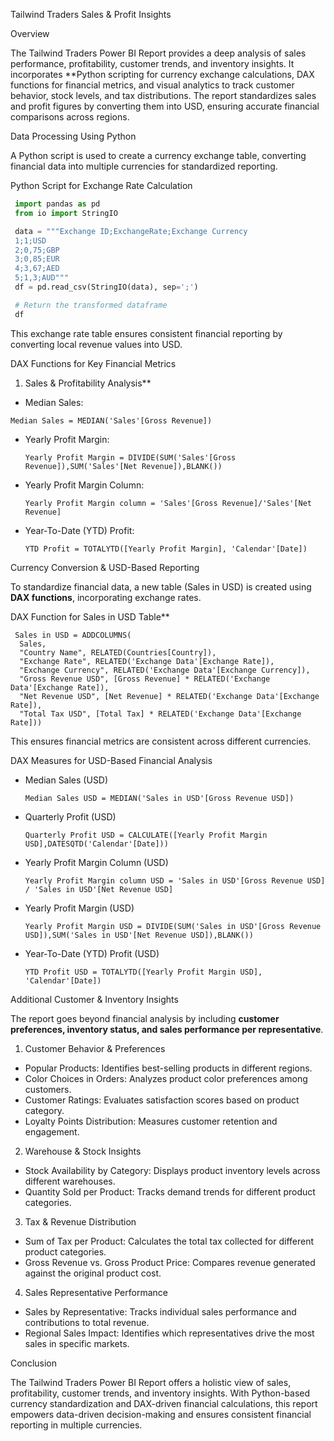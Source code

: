 Tailwind Traders Sales & Profit Insights

Overview

The Tailwind Traders Power BI Report provides a deep analysis of sales performance, profitability, customer trends, and inventory insights. It incorporates **Python scripting for currency exchange calculations, DAX functions for financial metrics, and visual analytics to track customer behavior, stock levels, and tax distributions. The report standardizes sales and profit figures by converting them into USD, ensuring accurate financial comparisons across regions.


Data Processing Using Python

A Python script is used to create a currency exchange table, converting financial data into multiple currencies for standardized reporting.  

Python Script for Exchange Rate Calculation
 ```python
  import pandas as pd 
  from io import StringIO

  data = """Exchange ID;ExchangeRate;Exchange Currency
  1;1;USD
  2;0,75;GBP
  3;0,85;EUR
  4;3,67;AED
  5;1,3;AUD"""
  df = pd.read_csv(StringIO(data), sep=';')

  # Return the transformed dataframe
  df   
```
This exchange rate table ensures consistent financial reporting by converting local revenue values into USD.


DAX Functions for Key Financial Metrics  

1. Sales & Profitability Analysis**  
 - Median Sales:
  ```DAX
  Median Sales = MEDIAN('Sales'[Gross Revenue])
  ```
- Yearly Profit Margin:
  ```DAX
  Yearly Profit Margin = DIVIDE(SUM('Sales'[Gross Revenue]),SUM('Sales'[Net Revenue]),BLANK())
  ```
- Yearly Profit Margin Column:
  ```DAX
  Yearly Profit Margin column = 'Sales'[Gross Revenue]/'Sales'[Net Revenue]
  ```
- Year-To-Date (YTD) Profit:
  ```DAX
  YTD Profit = TOTALYTD([Yearly Profit Margin], 'Calendar'[Date])
  ```


Currency Conversion & USD-Based Reporting

To standardize financial data, a new table (Sales in USD) is created using **DAX functions**, incorporating exchange rates.

 DAX Function for Sales in USD Table**  
  ```DAX
   Sales in USD = ADDCOLUMNS(
    Sales, 
    "Country Name", RELATED(Countries[Country]), 
    "Exchange Rate", RELATED('Exchange Data'[Exchange Rate]), 
    "Exchange Currency", RELATED('Exchange Data'[Exchange Currency]), 
    "Gross Revenue USD", [Gross Revenue] * RELATED('Exchange Data'[Exchange Rate]), 
    "Net Revenue USD", [Net Revenue] * RELATED('Exchange Data'[Exchange Rate]), 
    "Total Tax USD", [Total Tax] * RELATED('Exchange Data'[Exchange Rate]))

```
This ensures financial metrics are consistent across different currencies.


DAX Measures for USD-Based Financial Analysis

- Median Sales (USD)
  ```DAX
  Median Sales USD = MEDIAN('Sales in USD'[Gross Revenue USD])
  ```
- Quarterly Profit (USD)
  ```DAX
  Quarterly Profit USD = CALCULATE([Yearly Profit Margin USD],DATESQTD('Calendar'[Date]))
  ```
- Yearly Profit Margin Column (USD)
  ```DAX
  Yearly Profit Margin column USD = 'Sales in USD'[Gross Revenue USD] / 'Sales in USD'[Net Revenue USD]
  ```
- Yearly Profit Margin (USD)
  ```DAX
  Yearly Profit Margin USD = DIVIDE(SUM('Sales in USD'[Gross Revenue USD]),SUM('Sales in USD'[Net Revenue USD]),BLANK())
  ```
- Year-To-Date (YTD) Profit (USD)  
  ```DAX
  YTD Profit USD = TOTALYTD([Yearly Profit Margin USD], 'Calendar'[Date]) 
  ```

Additional Customer & Inventory Insights

The report goes beyond financial analysis by including **customer preferences, inventory status, and sales performance per representative**.

1. Customer Behavior & Preferences
 - Popular Products: Identifies best-selling products in different regions.  
 - Color Choices in Orders: Analyzes product color preferences among customers.  
 - Customer Ratings: Evaluates satisfaction scores based on product category.  
 - Loyalty Points Distribution: Measures customer retention and engagement.

2. Warehouse & Stock Insights
 - Stock Availability by Category: Displays product inventory levels across different warehouses.  
 - Quantity Sold per Product: Tracks demand trends for different product categories.

3. Tax & Revenue Distribution
 - Sum of Tax per Product: Calculates the total tax collected for different product categories.  
 - Gross Revenue vs. Gross Product Price: Compares revenue generated against the original product cost.

4. Sales Representative Performance
 - Sales by Representative: Tracks individual sales performance and contributions to total revenue.
 - Regional Sales Impact: Identifies which representatives drive the most sales in specific markets.

Conclusion

The Tailwind Traders Power BI Report offers a holistic view of sales, profitability, customer trends, and inventory insights. With Python-based currency standardization and DAX-driven financial calculations, this report empowers data-driven decision-making and ensures consistent financial reporting in multiple currencies.
